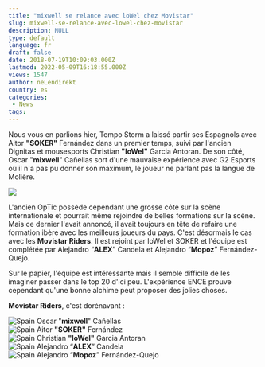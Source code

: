 ```yaml
---
title: "mixwell se relance avec loWel chez Movistar"
slug: mixwell-se-relance-avec-lowel-chez-movistar
description: NULL
type: default
language: fr
draft: false
date: 2018-07-19T10:09:03.000Z
lastmod: 2022-05-09T16:18:55.000Z
views: 1547
author: neLendirekt
country: es
categories:
 - News
tags:
---
```

Nous vous en parlions hier, Tempo Storm a laissé partir ses Espagnols avec Aitor **"SOKER"** Fernández dans un premier temps, suivi par l'ancien Dignitas et mousesports Christian **"loWel"** Garcia Antoran. De son côté, Oscar "**mixwell**" Cañellas sort d'une mauvaise expérience avec G2 Esports où il n'a pas pu donner son maximum, le joueur ne parlant pas la langue de Molière.

![](https://flickshot-ue.s3.eu-west-2.amazonaws.com/flickshot/article/5b505c6c401f5/images/8r2ppIU81HHOxoqSd3Jas7ctgRXqPlJK4DO6Eanz.jpeg)

L'ancien OpTic possède cependant une grosse côte sur la scène internationale et pourrait même rejoindre de belles formations sur la scène. Mais ce dernier l'avait annoncé, il avait toujours en tête de refaire une formation ibère avec les meilleurs joueurs du pays. C'est désormais le cas avec les **Movistar Riders**. Il est rejoint par loWel et SOKER et l'équipe est complétée par Alejandro “**ALEX**” Candela et Alejandro “**Mopoz**” Fernández-Quejo.

Sur le papier, l'équipe est intéressante mais il semble difficile de les imaginer passer dans le top 20 d'ici peu. L'expérience ENCE prouve cependant qu'une bonne alchime peut proposer des jolies choses.

**Movistar Riders**, c'est dorénavant :

![Spain](/images/countries/es.svg)⁠ Oscar "**mixwell**" Cañellas  
![Spain](/images/countries/es.svg)⁠ Aitor **"SOKER"** Fernández  
![Spain](/images/countries/es.svg)⁠ Christian **"loWel"** Garcia Antoran  
![Spain](/images/countries/es.svg)⁠ Alejandro “**ALEX**” Candela  
![Spain](/images/countries/es.svg)⁠ Alejandro “**Mopoz**” Fernández-Quejo
